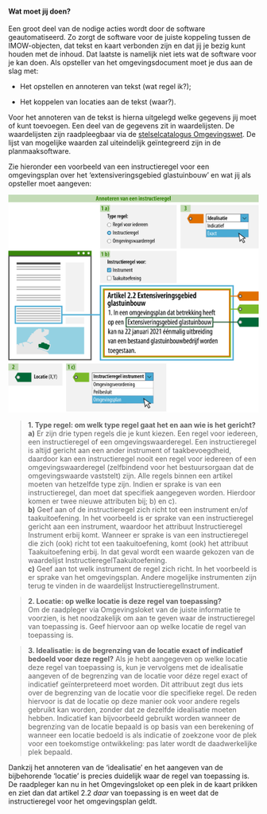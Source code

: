 ﻿#### Wat moet jij doen?

Een groot deel van de nodige acties wordt door de software geautomatiseerd. Zo
zorgt de software voor de juiste koppeling tussen de IMOW-objecten, dat tekst en
kaart verbonden zijn en dat jij je bezig kunt houden met de inhoud. Dat laatste
is namelijk niet iets wat de software voor je kan doen. Als opsteller van het
omgevingsdocument moet je dus aan de slag met:

-   Het opstellen en annoteren van tekst (wat regel ik?);

-   Het koppelen van locaties aan de tekst (waar?).

Voor het annoteren van de tekst is hierna uitgelegd welke gegevens jij moet of
kunt toevoegen. Een deel van de gegevens zit in waardelijsten. De waardelijsten
zijn raadpleegbaar via de [stelselcatalogus
Omgevingswet](https://stelselcatalogus.omgevingswet.overheid.nl/waardelijstenpagina). 
De lijst van mogelijke waarden zal uiteindelijk geïntegreerd zijn
in de planmaaksoftware.

Zie hieronder een voorbeeld van een instructieregel voor een omgevingsplan over
het ‘extensiveringsgebied glastuinbouw’ en wat jij als opsteller moet aangeven:

![](media/7202InstructieregelBasisCijfers.png)

>   **1. Type regel: om welk type regel gaat het en aan wie is het gericht?**  
>   **a)** Er zijn drie typen regels die je kunt kiezen. Een regel voor iedereen,
>   een instructieregel of een omgevingswaarderegel. Een instructieregel is
>   altijd gericht aan een ander instrument of taakbevoegdheid, daardoor kan een
>   instructieregel nooit een regel voor iedereen of een omgevingswaarderegel
>   (zelfbindend voor het bestuursorgaan dat de omgevingswaarde vaststelt) zijn.
>   Alle regels binnen een artikel moeten van hetzelfde type zijn. Indien er
>   sprake is van een instructieregel, dan moet dat specifiek aangegeven worden.
>   Hierdoor komen er twee nieuwe attributen bij; b) en c).  
>   **b)** Geef aan of de instructieregel zich richt tot een instrument en/of
>   taakuitoefening. In het voorbeeld is er sprake van een instructieregel
>   gericht aan een instrument, waardoor het attribuut Instructieregel
>   Instrument erbij komt. Wanneer er sprake is van een instructieregel die zich
>   (ook) richt tot een taakuitoefening, komt (ook) het attribuut
>   Taakuitoefening erbij. In dat geval wordt een waarde gekozen van de
>   waardelijst InstructieregelTaakuitoefening.  
>   **c)** Geef aan tot welk instrument de regel zich richt. In het voorbeeld is er
>   sprake van het omgevingsplan. Andere mogelijke instrumenten zijn terug te
>   vinden in de waardelijst InstructieregelInstrument.

>   **2. Locatie: op welke locatie is deze regel van toepassing?**  
>   Om de raadpleger via Omgevingsloket van de juiste informatie te voorzien, is het
>   noodzakelijk om aan te geven waar de instructieregel van toepassing is. Geef
>   hiervoor aan op welke locatie de regel van toepassing is.

>   **3. Idealisatie: is de begrenzing van de locatie exact of indicatief bedoeld voor deze regel?**
>   Als je hebt aangegeven op welke locatie deze regel van toepassing is, kun je
>   vervolgens met de idealisatie aangeven of de begrenzing van de locatie voor déze
>   regel exact of indicatief geïnterpreteerd moet worden. Dit attribuut zegt dus
>   iets over de begrenzing van de locatie voor díe specifieke regel. De reden
>   hiervoor is dat de locatie op deze manier ook voor andere regels gebruikt kan
>   worden, zonder dat ze dezelfde idealisatie moeten hebben. Indicatief kan
>   bijvoorbeeld gebruikt worden wanneer de begrenzing van de locatie bepaald is op
>   basis van een berekening of wanneer een locatie bedoeld is als indicatie of
>   zoekzone voor de plek voor een toekomstige ontwikkeling: pas later wordt de
>   daadwerkelijke plek bepaald.

Dankzij het annoteren van de ‘idealisatie’ en het aangeven van de bijbehorende
‘locatie’ is precies duidelijk waar de regel van toepassing is. De raadpleger
kan nu in het Omgevingsloket op een plek in de kaart prikken en ziet dan dat
artikel 2.2 *daar* van toepassing is en weet dat de instructieregel voor het
omgevingsplan geldt.